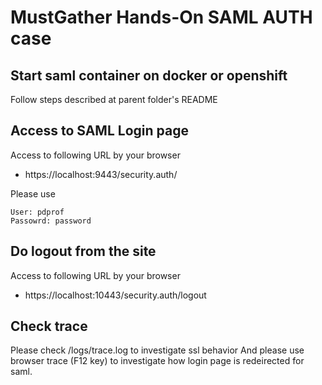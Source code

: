 # MustGather Hands-On SAML AUTH case

## Start saml container on docker or openshift

Follow steps described at parent folder's README 


## Access to SAML Login page

Access to following URL by your browser

- https://localhost:9443/security.auth/

Please use

```
User: pdprof
Passowrd: password
```


## Do logout from the site

Access to following URL by your browser

- https://localhost:10443/security.auth/logout



## Check trace

Please check /logs/trace.log to investigate ssl behavior
And please use browser trace (F12 key) to investigate how login page is redeirected for saml.


